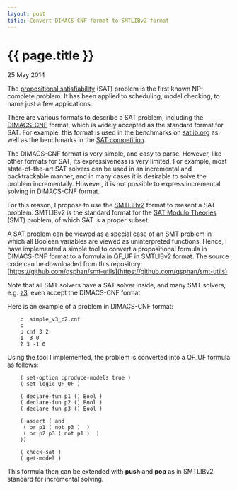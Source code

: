 ```yaml
---
layout: post
title: Convert DIMACS-CNF format to SMTLIBv2 format 
---
```


{{ page.title }}
================

<p class="meta">25 May 2014</p>

The [propositional satisfiability](http://en.wikipedia.org/wiki/Boolean_satisfiability_problem) (SAT) problem is the first known NP-complete problem. It has been applied to scheduling, model checking, to name just a few applications.

There are various formats to describe a SAT problem, including the [DIMACS-CNF](http://people.sc.fsu.edu/~jburkardt/data/cnf/cnf.html) format, which is widely accepted as the standard format for SAT. For example, this format is used in the benchmarks on [satlib.org](satlib.org) as well as the benchmarks in the [SAT competition](http://www.satcompetition.org/).

The DIMACS-CNF format is very simple, and easy to parse. However, like other formats for SAT, its expressiveness is very limited. For example, most state-of-the-art SAT solvers can be used in an incremental and backtrackable manner, and in many cases it is desirable to solve the problem incrementally. However, it is not possible to express incremental solving in DIMACS-CNF format.

For this reason, I propose to use the [SMTLIBv2](http://smtlib.cs.uiowa.edu/language.shtml) format to present a SAT problem. SMTLIBv2 is the standard format for the [SAT Modulo Theories](http://en.wikipedia.org/wiki/Satisfiability_Modulo_Theories) (SMT) problem, of which SAT is a proper subset.

A SAT problem can be viewed as a special case of an SMT problem in which all Boolean variables are viewed as uninterpreted functions. Hence, I have implemented a simple tool to convert a propositional formula in DIMACS-CNF format to a formula in QF_UF in SMTLIBv2 format. The source code can be downloaded from this repository:  
[https://github.com/qsphan/smt-utils](https://github.com/qsphan/smt-utils)

Note that all SMT solvers have a SAT solver inside, and many SMT solvers, e.g. [z3](http://z3.codeplex.com/), even accept the DIMACS-CNF format.

Here is an example of a problem in DIMACS-CNF format:  

        c  simple_v3_c2.cnf
        c
        p cnf 3 2
        1 -3 0
        2 3 -1 0


Using the tool I implemented, the problem is converted into a QF_UF formula as follows:


        ( set-option :produce-models true )
        ( set-logic QF_UF )
        
        ( declare-fun p1 () Bool )
        ( declare-fun p2 () Bool )
        ( declare-fun p3 () Bool )
        
        ( assert ( and 
         ( or p1 ( not p3 )  )
         ( or p2 p3 ( not p1 )  )
        ))
        
        ( check-sat )
        ( get-model )


This formula then can be extended with **push** and **pop** as in SMTLIBv2 standard for incremental solving.
